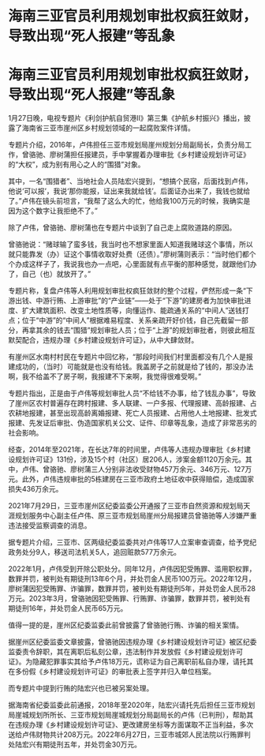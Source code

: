# 海南三亚官员利用规划审批权疯狂敛财，导致出现“死人报建”等乱象

# 海南三亚官员利用规划审批权疯狂敛财，导致出现“死人报建”等乱象

1月27日晚，电视专题片《利剑护航自贸港Ⅱ》第三集《护航乡村振兴》播出，披露了海南省三亚市崖州区乡村规划领域的一起腐败案件详情。

专题片介绍，2016年，卢伟担任三亚市规划局崖州规划分局副局长，负责分局工作，曾骆驰、廖树蒲担任报建员，手中掌握着办理审批《乡村建设规划许可证》的“大权”，成为别有用心之人的“围猎”对象。

其中，一名“围猎者”、当地社会人员陆宏兴提到，“想搞个民宿，后面找到卢伟，他说‘可以报’，我说‘那你能报，证出来我就给钱’。后面证办出来了，我钱也就给了。”卢伟在镜头前坦言，“我帮了这么大的忙，他给我100万元的时候，我确实是因为这个数字让我拒绝不了。”

除了卢伟，曾骆驰、廖树蒲也在专题片中谈到了自己走上腐败道路的原因。

曾骆驰说：“赌球输了蛮多钱，我当时也不想家里面人知道我赌球这个事情，所以就只能靠发（办）证这个事情收取好处费（还债）。”廖树蒲则表示：“当时他们都个个办成这样子了，我说我也办一点吧，心里面就有点平衡的那种感觉，就跟他们办了，自己（也）就放开了。”

专题片称，复盘卢伟等人利用规划审批权疯狂敛财的整个过程，俨然形成一条“下游出钱、中游行贿、上游审批”的“产业链”——处于“下游”的建房者为加快审批进度、扩大建筑面积、改变土地性质等，向懂运作、能疏通关系的“中间人”送钱打点；位于“中游”的“中间人”根据难易程度、关系亲疏开好价钱，自己先截留一部分，再拿其余的钱去“围猎”规划审批人员；位于“上游”的规划审批者，则彼此相互默契配合，违规办理《乡村建设规划许可证》，从中大肆敛财。

有崖州区水南村村民在专题片中回忆称，“那段时间我们村里面都没有几个人是报建成功的，（当时）可能就是也没有给钱。我盖房子之前就是给了钱的，那没办法啊，我不给盖不了房子啊，我报建不下来啊，我觉得很难受啊。”

专题片指出，正是由于卢伟等规划审批人员“不给钱不办事，给了钱乱办事”，导致了崖州区农村普遍存在跨村报建、多人联建、一户多报、代理报建、高龄报建、占农耕地报建，甚至出现高龄离婚报建、死亡人员报建、占用他人土地报建、批发式报建、先发证后审批、伪造国家机关公文、证件、印章等乱象，造成了非常恶劣的社会影响。

经查，2014年至2021年，在长达7年的时间里，卢伟等人违规办理审批《乡村建设规划许可证》131份，涉及15个村（社区）居206人，涉案金额1120万余元。其中，卢伟、曾骆驰、廖树蒲三人分别非法收受财物457万余元、346万元、127万元。此外，卢伟违规审批的5栋建房在三亚市政府土地征收中获得赔偿，造成国家损失436万余元。

2021年7月29日，三亚市崖州区纪委监委公开通报了三亚市自然资源和规划局天涯规划服务中心副主任卢伟、原三亚市规划局崖州分局报建员曾骆驰等人涉嫌严重违法接受监察调查的消息。

据专题片介绍，三亚市、区两级纪委监委共对卢伟等17人立案审查调查，给予党纪政务处分9人，移送司法机关5人，追回赃款577万余元。

2022年1月，卢伟受到开除公职处分。同年12月，卢伟因犯受贿罪、滥用职权罪，数罪并罚，被判处有期徒刑13年6个月，并处罚金人民币100万元。2022年12月，廖树蒲因犯受贿罪、诈骗罪，数罪并罚，被判处有期徒刑5年，并处罚金人民币28万元。2023年3月，曾骆驰因犯受贿罪、行贿罪、诈骗罪，数罪并罚，被判处有期徒刑16年，并处罚金人民币65万元。

值得一提的是，崖州区纪委监委此前曾披露了曾骆驰行贿、诈骗的相关案情。

据崖州区纪委监委文章披露，曾骆驰因违规办理《乡村建设规划许可证》被区纪委监委责令辞职，其在离职后私刻公章，违法制作并发放假《乡村建设规划许可证》。为隐藏犯罪事实其给予卢伟18万元，谎称证为自己离职前私自办理，请托其在多份假《乡村建设规划许可证》的审批表上签字并归入单位档案。

而专题片中提到行贿的陆宏兴也已被另案处理。

据海南省纪委监委此前通报，2018年至2020年，陆宏兴请托先后担任三亚市规划局崖城规划所所长、三亚市规划局崖城规划分局副局长的卢伟（已判刑），帮助其在违规办理《乡村建设规划许可证》、更改建房坐标等方面谋取不正当利益，多次送给卢伟财物共计208万元。2022年6月27日，三亚市城郊人民法院以行贿罪判处陆宏兴有期徒刑五年，并处罚金30万元。

